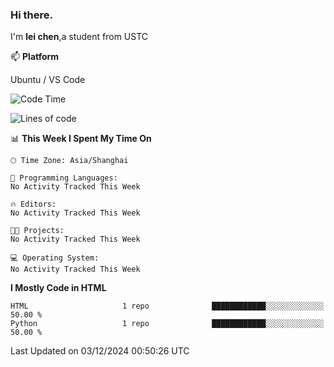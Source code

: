 ### Hi there.
I'm **lei chen**,a student from USTC

📫 **Platform**

Ubuntu / VS Code

<!--START_SECTION:waka-->
![Code Time](http://img.shields.io/badge/Code%20Time-189%20hrs%2049%20mins-blue)

![Lines of code](https://img.shields.io/badge/From%20Hello%20World%20I%27ve%20Written-12.0%20thousand%20lines%20of%20code-blue)

📊 **This Week I Spent My Time On** 

```text
🕑︎ Time Zone: Asia/Shanghai

💬 Programming Languages: 
No Activity Tracked This Week

🔥 Editors: 
No Activity Tracked This Week

🐱‍💻 Projects: 
No Activity Tracked This Week

💻 Operating System: 
No Activity Tracked This Week
```

**I Mostly Code in HTML** 

```text
HTML                     1 repo              ████████████░░░░░░░░░░░░░   50.00 % 
Python                   1 repo              ████████████░░░░░░░░░░░░░   50.00 % 
```




 Last Updated on 03/12/2024 00:50:26 UTC
<!--END_SECTION:waka-->
